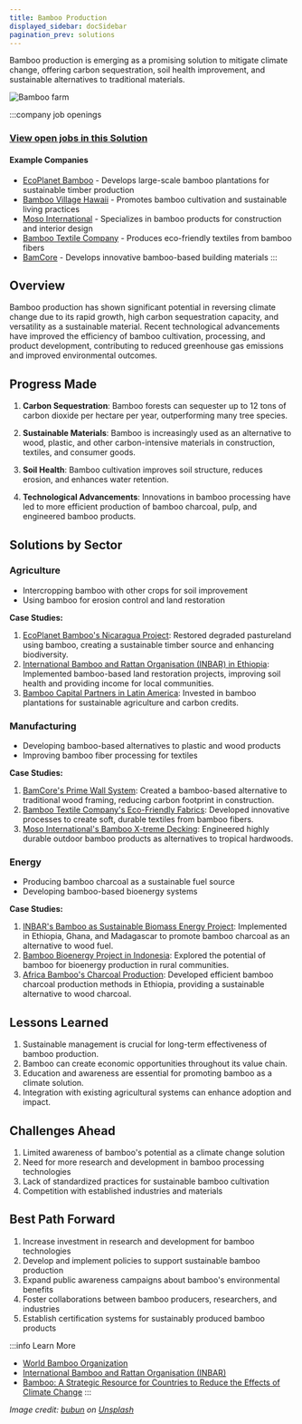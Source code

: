```yaml
---
title: Bamboo Production
displayed_sidebar: docSidebar
pagination_prev: solutions
---
```


Bamboo production is emerging as a promising solution to mitigate climate change, offering carbon sequestration, soil health improvement, and sustainable alternatives to traditional materials.

![Bamboo farm](../static/img/bamboo-farm.jpg)

:::company job openings
### [View open jobs in this Solution](https://climatebase.org/jobs?l=&q=&drawdown_solutions=Bamboo+Production)
#### Example Companies
- [EcoPlanet Bamboo](https://www.ecoplanetbamboo.com/) - Develops large-scale bamboo plantations for sustainable timber production
- [Bamboo Village Hawaii](https://www.bamboovillagehawaii.org/) - Promotes bamboo cultivation and sustainable living practices
- [Moso International](https://www.moso-bamboo.com/) - Specializes in bamboo products for construction and interior design
- [Bamboo Textile Company](https://bambootextile.com.au/) - Produces eco-friendly textiles from bamboo fibers
- [BamCore](https://www.bamcore.com/) - Develops innovative bamboo-based building materials
:::

## Overview

Bamboo production has shown significant potential in reversing climate change due to its rapid growth, high carbon sequestration capacity, and versatility as a sustainable material. Recent technological advancements have improved the efficiency of bamboo cultivation, processing, and product development, contributing to reduced greenhouse gas emissions and improved environmental outcomes.

## Progress Made

1. **Carbon Sequestration**: Bamboo forests can sequester up to 12 tons of carbon dioxide per hectare per year, outperforming many tree species.

2. **Sustainable Materials**: Bamboo is increasingly used as an alternative to wood, plastic, and other carbon-intensive materials in construction, textiles, and consumer goods.

3. **Soil Health**: Bamboo cultivation improves soil structure, reduces erosion, and enhances water retention.

4. **Technological Advancements**: Innovations in bamboo processing have led to more efficient production of bamboo charcoal, pulp, and engineered bamboo products.

## Solutions by Sector

### Agriculture
- Intercropping bamboo with other crops for soil improvement
- Using bamboo for erosion control and land restoration

**Case Studies:**
1. [EcoPlanet Bamboo's Nicaragua Project](https://www.ecoplanetbamboo.com/plantations/nicaragua): Restored degraded pastureland using bamboo, creating a sustainable timber source and enhancing biodiversity.
2. [International Bamboo and Rattan Organisation (INBAR) in Ethiopia](https://www.inbar.int/country/ethiopia/): Implemented bamboo-based land restoration projects, improving soil health and providing income for local communities.
3. [Bamboo Capital Partners in Latin America](https://bamboocp.com/): Invested in bamboo plantations for sustainable agriculture and carbon credits.

### Manufacturing
- Developing bamboo-based alternatives to plastic and wood products
- Improving bamboo fiber processing for textiles

**Case Studies:**
1. [BamCore's Prime Wall System](https://www.bamcore.com/prime-wall): Created a bamboo-based alternative to traditional wood framing, reducing carbon footprint in construction.
2. [Bamboo Textile Company's Eco-Friendly Fabrics](https://bambootextile.com.au/): Developed innovative processes to create soft, durable textiles from bamboo fibers.
3. [Moso International's Bamboo X-treme Decking](https://www.moso-bamboo.com/en/product/bamboo-x-treme-decking/): Engineered highly durable outdoor bamboo products as alternatives to tropical hardwoods.

### Energy
- Producing bamboo charcoal as a sustainable fuel source
- Developing bamboo-based bioenergy systems

**Case Studies:**
1. [INBAR's Bamboo as Sustainable Biomass Energy Project](https://www.inbar.int/project/bamboo-as-sustainable-biomass-energy/): Implemented in Ethiopia, Ghana, and Madagascar to promote bamboo charcoal as an alternative to wood fuel.
2. [Bamboo Bioenergy Project in Indonesia](https://www.cifor.org/knowledge/publication/7252/): Explored the potential of bamboo for bioenergy production in rural communities.
3. [Africa Bamboo's Charcoal Production](https://www.africabamboo.com/): Developed efficient bamboo charcoal production methods in Ethiopia, providing a sustainable alternative to wood charcoal.

## Lessons Learned

1. Sustainable management is crucial for long-term effectiveness of bamboo production.
2. Bamboo can create economic opportunities throughout its value chain.
3. Education and awareness are essential for promoting bamboo as a climate solution.
4. Integration with existing agricultural systems can enhance adoption and impact.

## Challenges Ahead

1. Limited awareness of bamboo's potential as a climate change solution
2. Need for more research and development in bamboo processing technologies
3. Lack of standardized practices for sustainable bamboo cultivation
4. Competition with established industries and materials

## Best Path Forward

1. Increase investment in research and development for bamboo technologies
2. Develop and implement policies to support sustainable bamboo production
3. Expand public awareness campaigns about bamboo's environmental benefits
4. Foster collaborations between bamboo producers, researchers, and industries
5. Establish certification systems for sustainably produced bamboo products

:::info Learn More
- [World Bamboo Organization](https://worldbamboo.net/)
- [International Bamboo and Rattan Organisation (INBAR)](https://www.inbar.int/)
- [Bamboo: A Strategic Resource for Countries to Reduce the Effects of Climate Change](https://www.un.org/en/chronicle/article/bamboo-strategic-resource-countries-reduce-effects-climate-change)
:::

*Image credit: [bubun](https://unsplash.com/@masbuuun) on [Unsplash](https://unsplash.com/photos/xGyUk97LpOc)*
